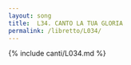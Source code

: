 ```yaml
---
layout: song
title:  L34. CANTO LA TUA GLORIA
permalink: /libretto/L034/
---
```

{% include canti/L034.md %}   